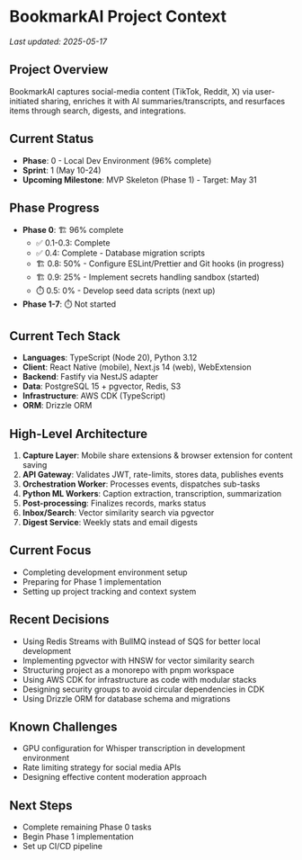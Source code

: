 # BookmarkAI Project Context

*Last updated: 2025-05-17*

## Project Overview
BookmarkAI captures social-media content (TikTok, Reddit, X) via user-initiated sharing, enriches it with AI summaries/transcripts, and resurfaces items through search, digests, and integrations.

## Current Status
- **Phase**: 0 - Local Dev Environment (96% complete)
- **Sprint**: 1 (May 10-24)
- **Upcoming Milestone**: MVP Skeleton (Phase 1) - Target: May 31

## Phase Progress
- **Phase 0**: 🏗️ 96% complete
  - ✅ 0.1-0.3: Complete
  - ✅ 0.4: Complete - Database migration scripts
  - 🏗️ 0.8: 50% - Configure ESLint/Prettier and Git hooks (in progress)
  - 🏗️ 0.9: 25% - Implement secrets handling sandbox (started)
  - ⏱️ 0.5: 0% - Develop seed data scripts (next up)
- **Phase 1-7**: ⏱️ Not started

## Current Tech Stack
- **Languages**: TypeScript (Node 20), Python 3.12
- **Client**: React Native (mobile), Next.js 14 (web), WebExtension
- **Backend**: Fastify via NestJS adapter
- **Data**: PostgreSQL 15 + pgvector, Redis, S3
- **Infrastructure**: AWS CDK (TypeScript)
- **ORM**: Drizzle ORM

## High-Level Architecture
1. **Capture Layer**: Mobile share extensions & browser extension for content saving
2. **API Gateway**: Validates JWT, rate-limits, stores data, publishes events
3. **Orchestration Worker**: Processes events, dispatches sub-tasks
4. **Python ML Workers**: Caption extraction, transcription, summarization
5. **Post-processing**: Finalizes records, marks status
6. **Inbox/Search**: Vector similarity search via pgvector
7. **Digest Service**: Weekly stats and email digests

## Current Focus
- Completing development environment setup
- Preparing for Phase 1 implementation
- Setting up project tracking and context system

## Recent Decisions
- Using Redis Streams with BullMQ instead of SQS for better local development
- Implementing pgvector with HNSW for vector similarity search
- Structuring project as a monorepo with pnpm workspace
- Using AWS CDK for infrastructure as code with modular stacks
- Designing security groups to avoid circular dependencies in CDK
- Using Drizzle ORM for database schema and migrations

## Known Challenges
- GPU configuration for Whisper transcription in development environment
- Rate limiting strategy for social media APIs
- Designing effective content moderation approach

## Next Steps
- Complete remaining Phase 0 tasks
- Begin Phase 1 implementation
- Set up CI/CD pipeline